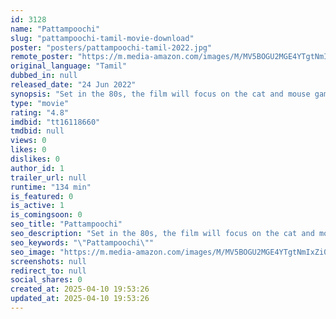 ```yaml
---
id: 3128
name: "Pattampoochi"
slug: "pattampoochi-tamil-movie-download"
poster: "posters/pattampoochi-tamil-2022.jpg"
remote_poster: "https://m.media-amazon.com/images/M/MV5BOGU2MGE4YTgtNmIxZi00N2M4LTkwNTYtY2QyNjkxYjlhMDNhXkEyXkFqcGdeQXVyMTEzNzg0Mjkx._V1_SX300.jpg"
original_language: "Tamil"
dubbed_in: null
released_date: "24 Jun 2022"
synopsis: "Set in the 80s, the film will focus on the cat and mouse game between a serial killer and an honest police officer."
type: "movie"
rating: "4.8"
imdbid: "tt16118660"
tmdbid: null
views: 0
likes: 0
dislikes: 0
author_id: 1
trailer_url: null
runtime: "134 min"
is_featured: 0
is_active: 1
is_comingsoon: 0
seo_title: "Pattampoochi"
seo_description: "Set in the 80s, the film will focus on the cat and mouse game between a serial killer and an honest police officer."
seo_keywords: "\"Pattampoochi\""
seo_image: "https://m.media-amazon.com/images/M/MV5BOGU2MGE4YTgtNmIxZi00N2M4LTkwNTYtY2QyNjkxYjlhMDNhXkEyXkFqcGdeQXVyMTEzNzg0Mjkx._V1_SX300.jpg"
screenshots: null
redirect_to: null
social_shares: 0
created_at: 2025-04-10 19:53:26
updated_at: 2025-04-10 19:53:26
---
```


